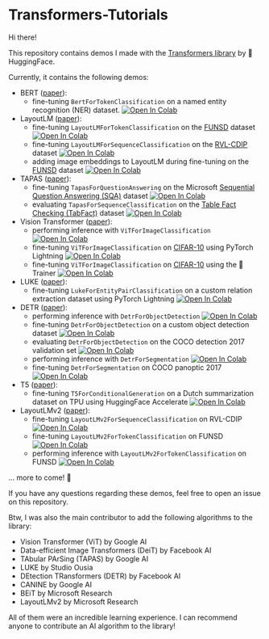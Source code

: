 # Transformers-Tutorials

Hi there!

This repository contains demos I made with the [Transformers library](https://github.com/huggingface/transformers) by 🤗 HuggingFace.

Currently, it contains the following demos:
* BERT ([paper](https://arxiv.org/abs/1810.04805)): 
  - fine-tuning `BertForTokenClassification` on a named entity recognition (NER) dataset. [![Open In Colab](https://colab.research.google.com/assets/colab-badge.svg)](https://colab.research.google.com/github/NielsRogge/Transformers-Tutorials/blob/master/BERT/Custom_Named_Entity_Recognition_with_BERT_only_first_wordpiece.ipynb)
* LayoutLM ([paper](https://arxiv.org/abs/1912.13318)): 
  - fine-tuning `LayoutLMForTokenClassification` on the [FUNSD](https://guillaumejaume.github.io/FUNSD/) dataset [![Open In Colab](https://colab.research.google.com/assets/colab-badge.svg)](https://colab.research.google.com/github/NielsRogge/Transformers-Tutorials/blob/master/LayoutLM/Fine_tuning_LayoutLMForTokenClassification_on_FUNSD.ipynb)
  - fine-tuning `LayoutLMForSequenceClassification` on the [RVL-CDIP](https://www.cs.cmu.edu/~aharley/rvl-cdip/) dataset [![Open In Colab](https://colab.research.google.com/assets/colab-badge.svg)](https://colab.research.google.com/github/NielsRogge/Transformers-Tutorials/blob/master/LayoutLM/Fine_tuning_LayoutLMForSequenceClassification_on_RVL_CDIP.ipynb)
  - adding image embeddings to LayoutLM during fine-tuning on the [FUNSD](https://guillaumejaume.github.io/FUNSD/) dataset [![Open In Colab](https://colab.research.google.com/assets/colab-badge.svg)](https://colab.research.google.com/github/NielsRogge/Transformers-Tutorials/blob/master/LayoutLM/Add_image_embeddings_to_LayoutLM.ipynb)
* TAPAS ([paper](https://arxiv.org/abs/2004.02349)):  
  - fine-tuning `TapasForQuestionAnswering` on the Microsoft [Sequential Question Answering (SQA)](https://www.microsoft.com/en-us/download/details.aspx?id=54253) dataset [![Open In Colab](https://colab.research.google.com/assets/colab-badge.svg)](https://colab.research.google.com/github/NielsRogge/Transformers-Tutorials/blob/master/TAPAS/Fine_tuning_TapasForQuestionAnswering_on_SQA.ipynb)
  - evaluating `TapasForSequenceClassification` on the [Table Fact Checking (TabFact)](https://tabfact.github.io/) dataset [![Open In Colab](https://colab.research.google.com/assets/colab-badge.svg)](https://colab.research.google.com/github/NielsRogge/Transformers-Tutorials/blob/master/TAPAS/Evaluating_TAPAS_on_the_Tabfact_test_set.ipynb)
* Vision Transformer ([paper](https://arxiv.org/abs/2010.11929)):
  - performing inference with `ViTForImageClassification` [![Open In Colab](https://colab.research.google.com/assets/colab-badge.svg)](https://colab.research.google.com/github/NielsRogge/Transformers-Tutorials/blob/master/VisionTransformer/Quick_demo_of_HuggingFace_version_of_Vision_Transformer_inference.ipynb)
  - fine-tuning `ViTForImageClassification` on [CIFAR-10](https://www.cs.toronto.edu/~kriz/cifar.html) using PyTorch Lightning [![Open In Colab](https://colab.research.google.com/assets/colab-badge.svg)](https://colab.research.google.com/github/NielsRogge/Transformers-Tutorials/blob/master/VisionTransformer/Fine_tuning_the_Vision_Transformer_on_CIFAR_10_with_PyTorch_Lightning.ipynb)
  - fine-tuning `ViTForImageClassification` on [CIFAR-10](https://www.cs.toronto.edu/~kriz/cifar.html) using the 🤗 Trainer [![Open In Colab](https://colab.research.google.com/assets/colab-badge.svg)](https://colab.research.google.com/github/NielsRogge/Transformers-Tutorials/blob/master/VisionTransformer/Fine_tuning_the_Vision_Transformer_on_CIFAR_10_with_the_%F0%9F%A4%97_Trainer.ipynb)
* LUKE ([paper](https://arxiv.org/abs/2010.01057)):
  - fine-tuning `LukeForEntityPairClassification` on a custom relation extraction dataset using PyTorch Lightning [![Open In Colab](https://colab.research.google.com/assets/colab-badge.svg)](https://colab.research.google.com/github/NielsRogge/Transformers-Tutorials/blob/master/LUKE/Supervised_relation_extraction_with_LukeForEntityPairClassification.ipynb)
* DETR ([paper](https://arxiv.org/abs/2005.12872)):
  - performing inference with `DetrForObjectDetection` [![Open In Colab](https://colab.research.google.com/assets/colab-badge.svg)](https://colab.research.google.com/github/NielsRogge/Transformers-Tutorials/blob/master/DETR/DETR_minimal_example_(with_DetrFeatureExtractor).ipynb)
  - fine-tuning `DetrForObjectDetection` on a custom object detection dataset [![Open In Colab](https://colab.research.google.com/assets/colab-badge.svg)](https://colab.research.google.com/github/NielsRogge/Transformers-Tutorials/blob/master/DETR/Fine_tuning_DetrForObjectDetection_on_custom_dataset_(balloon).ipynb)
  - evaluating `DetrForObjectDetection` on the COCO detection 2017 validation set [![Open In Colab](https://colab.research.google.com/assets/colab-badge.svg)](https://colab.research.google.com/github/NielsRogge/Transformers-Tutorials/blob/master/DETR/Evaluating_DETR_on_COCO_validation_2017.ipynb)
  - performing inference with `DetrForSegmentation` [![Open In Colab](https://colab.research.google.com/assets/colab-badge.svg)](https://colab.research.google.com/github/NielsRogge/Transformers-Tutorials/blob/master/DETR/DETR_panoptic_segmentation_minimal_example_(with_DetrFeatureExtractor).ipynb)
  - fine-tuning `DetrForSegmentation` on COCO panoptic 2017 [![Open In Colab](https://colab.research.google.com/assets/colab-badge.svg)](https://colab.research.google.com/github/NielsRogge/Transformers-Tutorials/blob/master/DETR/Fine_tuning_DetrForSegmentation_on_custom_dataset_end_to_end_approach.ipynb)
* T5 ([paper](https://arxiv.org/abs/1910.10683)):
  - fine-tuning `T5ForConditionalGeneration` on a Dutch summarization dataset on TPU using HuggingFace Accelerate [![Open In Colab](https://colab.research.google.com/assets/colab-badge.svg)](https://colab.research.google.com/github/NielsRogge/Transformers-Tutorials/tree/master/T5)
* LayoutLMv2 ([paper](https://arxiv.org/abs/2012.14740)):
  - fine-tuning `LayoutLMv2ForSequenceClassification` on RVL-CDIP [![Open In Colab](https://colab.research.google.com/assets/colab-badge.svg)](https://colab.research.google.com/github/NielsRogge/Transformers-Tutorials/blob/master/LayoutLMv2/RVL-CDIP/Fine_tuning_LayoutLMv2ForSequenceClassification_on_RVL_CDIP.ipynb)
  - fine-tuning `LayoutLMv2ForTokenClassification` on FUNSD [![Open In Colab](https://colab.research.google.com/assets/colab-badge.svg)](https://colab.research.google.com/github/NielsRogge/Transformers-Tutorials/blob/master/LayoutLMv2/FUNSD/Fine_tuning_LayoutLMv2ForTokenClassification_on_FUNSD.ipynb)
  - performing inference with `LayoutLMv2ForTokenClassification` on FUNSD [![Open In Colab](https://colab.research.google.com/assets/colab-badge.svg)](https://github.com/NielsRogge/Transformers-Tutorials/blob/master/LayoutLMv2/FUNSD/Inference_with_LayoutLMv2ForTokenClassification.ipynb)

... more to come! 🤗 

If you have any questions regarding these demos, feel free to open an issue on this repository.

Btw, I was also the main contributor to add the following algorithms to the library:
- Vision Transformer (ViT) by Google AI
- Data-efficient Image Transformers (DeiT) by Facebook AI
- TAbular PArSing (TAPAS) by Google AI
- LUKE by Studio Ousia
- DEtection TRansformers (DETR) by Facebook AI
- CANINE by Google AI
- BEiT by Microsoft Research 
- LayoutLMv2 by Microsoft Research 

All of them were an incredible learning experience. I can recommend anyone to contribute an AI algorithm to the library!
